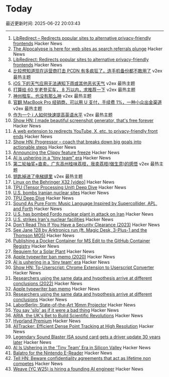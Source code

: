 # Today

最近更新时间: 2025-06-22 20:03:43

--- 
1. [LibRedirect – Redirects popular sites to alternative privacy-friendly frontends](https://libredirect.github.io) Hacker News
2. [The AIpocalypse is here for web sites as search referrals plunge](https://www.theregister.com/2025/06/22/ai_search_starves_publishers/) Hacker News
3. [LibRedirect: Redirects popular sites to alternative privacy-friendly frontends](https://libredirect.github.io) Hacker News
4. [比较想知道现在运营商打击 PCDN 有多疯狂了，连手机备份都不敢用了](https://www.v2ex.com/t/1140220) v2ex 最热主题
5. [iOS 下的天气应用无法通知下雨或其他恶劣天气](https://www.v2ex.com/t/1140213) v2ex 最热主题
6. [打算给 60 岁老登买车， 8 万以内，求推荐一下](https://www.v2ex.com/t/1140209) v2ex 最热主题
7. [神州租车，也没有那么神](https://www.v2ex.com/t/1140200) v2ex 最热主题
8. [官翻 MacBook Pro 经销商，可以用 U 支付，手续费 1%，一种小众出金渠道](https://www.v2ex.com/t/1140192) v2ex 最热主题
9. [作为一个 i 人如何快速提高英语水平](https://www.v2ex.com/t/1140188) v2ex 最热主题
10. [Show HN: I made beautiful screenshot generator, that's free forever](https://moocup.jaydip.me/) Hacker News
11. [A web extension to redirects YouTube, X, etc. to privacy-friendly front ends](https://libredirect.github.io) Hacker News
12. [Show HN: Progressor – coach that breaks down big goals into actionable steps](https://progressor.me/) Hacker News
13. [Announcing the Clippy feature freeze](https://blog.rust-lang.org/inside-rust/2025/06/21/announcing-the-clippy-feature-freeze/) Hacker News
14. [AI is ushering in a “tiny team” era](https://www.bloomberg.com/news/articles/2025-06-20/ai-is-ushering-in-the-tiny-team-era-in-silicon-valley) Hacker News
15. [第二轮抽奖+直卖，广东高州桂味荔枝，我卖荔枝(做生意)的感悟](https://www.v2ex.com/t/1140203) v2ex 最热主题
16. [钥匙掉进了电梯缝里](https://www.v2ex.com/t/1140189) v2ex 最热主题
17. [Linux on the Behringer X32 [video]](https://www.youtube.com/watch?v=6CfLC5xVy90) Hacker News
18. [TPU (Tensor Processing Unit) Deep Dive](https://henryhmko.github.io/posts/tpu/tpu.html) Hacker News
19. [U.S. bombs Iranian nuclear sites](https://www.bbc.co.uk/news/live/ckg3rzj8emjt) Hacker News
20. [TPU Deep Dive](https://henryhmko.github.io/posts/tpu/tpu.html) Hacker News
21. [Sound As Pure Form: Music Language Inspired by Supercollider, APL, and Forth](https://github.com/lfnoise/sapf) Hacker News
22. [U.S. has bombed Fordo nuclear plant in attack on Iran](https://www.bbc.co.uk/news/live/ckg3rzj8emjt) Hacker News
23. [U.S. strikes Iran's nuclear facilities](https://www.axios.com/2025/06/21/us-strike-iran-nuclear-israel-trump) Hacker News
24. [Don't Read This If You Have a Security Clearance (2023)](https://www.theatlantic.com/ideas/archive/2023/05/leaked-documents-security-clearance-defense/674031/) Hacker News
25. [See Jane 128 by Arktronics run (ft. Magic Desk, 3-Plus-1 and the Thomson MO5)](http://oldvcr.blogspot.com/2025/06/see-jane-128-by-arktronics-run.html) Hacker News
26. [Publishing a Docker Container for MS Edit to the GitHub Container Registry](https://til.simonwillison.net/github/container-registry) Hacker News
27. [Requiem for a Solar Plant](https://7goldfish.com/articles/Requiem_for_a_solar_plant.php) Hacker News
28. [Apple typewriter ban memo (2020)](http://writingball.blogspot.com/2020/02/the-infamous-apple-typewriter-memo-is.html) Hacker News
29. [AI is ushering in a 'tiny team' era](https://www.bloomberg.com/news/articles/2025-06-20/ai-is-ushering-in-the-tiny-team-era-in-silicon-valley) Hacker News
30. [Show HN: To-Userscript: Chrome Extension to Userscript Converter](https://github.com/Explosion-Scratch/to-userscript) Hacker News
31. [Researchers using the same data and hypothesis arrive at different conclusions (2022)](https://www.pnas.org/doi/10.1073/pnas.2203150119) Hacker News
32. [Apple typewriter ban memo](http://writingball.blogspot.com/2020/02/the-infamous-apple-typewriter-memo-is.html) Hacker News
33. [Researchers using the same data and hypothesis arrive at different conclusions](https://www.pnas.org/doi/10.1073/pnas.2203150119) Hacker News
34. [LaborBerlin: State-of-the-Art 16mm Projector](https://www.filmlabs.org/wiki/en/meetings_projects/spectral/laborberlin16mmprojector/start) Hacker News
35. [You say 'silo' as if it were a bad thing](https://hollisrobbinsanecdotal.substack.com/p/you-say-silo-as-if-it-were-a-bad) Hacker News
36. [ARIA, the UK's Bet to Build Scientific Revolutions](https://www.asimov.press/p/aria) Hacker News
37. [Hyprland Premium](https://account.hypr.land/pricing) Hacker News
38. [AllTracker: Efficient Dense Point Tracking at High Resolution](https://alltracker.github.io/) Hacker News
39. [Legendary Sound Blaster ISA sound card gets a driver update 30 years later](https://www.tomshardware.com/pc-components/sound-cards/legendary-sound-blaster-isa-sound-card-gets-a-driver-update-30-years-later-patch-squashes-first-bug-report-after-25-years) Hacker News
40. [AI Is Ushering in the 'Tiny Team' Era in Silicon Valley](https://www.bloomberg.com/news/articles/2025-06-20/ai-is-ushering-in-the-tiny-team-era-in-silicon-valley) Hacker News
41. [Balatro for the Nintendo E-Reader](https://mattgreer.dev/blog/balatro-for-the-nintendo-ereader/) Hacker News
42. [Tell HN: Beware confidentiality agreements that act as lifetime non competes](https://news.ycombinator.com/item?id=44338562) Hacker News
43. [Weave (YC W25) is hiring a founding AI engineer](https://www.ycombinator.com/companies/weave-3/jobs/SqFnIFE-founding-ai-engineer) Hacker News
